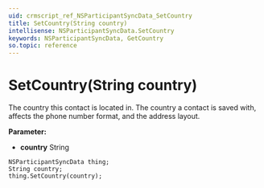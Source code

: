 ```yaml
---
uid: crmscript_ref_NSParticipantSyncData_SetCountry
title: SetCountry(String country)
intellisense: NSParticipantSyncData.SetCountry
keywords: NSParticipantSyncData, GetCountry
so.topic: reference
---
```


# SetCountry(String country)

The country this contact is located in. The country a contact is saved with, affects the phone number format, and the address layout.

**Parameter:** 
* **country** String

```crmscript
NSParticipantSyncData thing;
String country;
thing.SetCountry(country);
```

